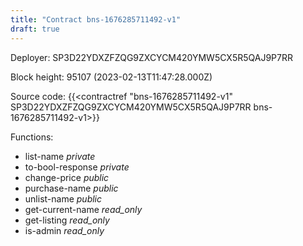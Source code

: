 ```yaml
---
title: "Contract bns-1676285711492-v1"
draft: true
---
```

Deployer: SP3D22YDXZFZQG9ZXCYCM420YMW5CX5R5QAJ9P7RR


 



Block height: 95107 (2023-02-13T11:47:28.000Z)

Source code: {{<contractref "bns-1676285711492-v1" SP3D22YDXZFZQG9ZXCYCM420YMW5CX5R5QAJ9P7RR bns-1676285711492-v1>}}

Functions:

* list-name _private_
* to-bool-response _private_
* change-price _public_
* purchase-name _public_
* unlist-name _public_
* get-current-name _read_only_
* get-listing _read_only_
* is-admin _read_only_
